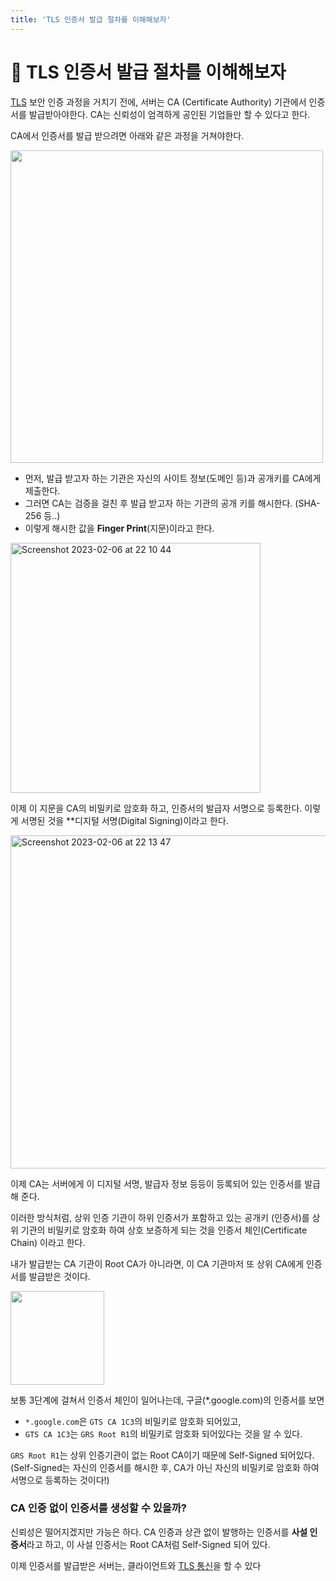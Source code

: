 ```yaml
---
title: 'TLS 인증서 발급 절차를 이해해보자'
---
```

# 📡 TLS 인증서 발급 절차를 이해해보자

[TLS](TLS.md) 보안 인증 과정을 거치기 전에, 서버는 CA (Certificate Authority) 기관에서 인증서를 발급받아야한다. CA는 신뢰성이 엄격하게 공인된 기업들만 할 수 있다고 한다.

CA에서 인증서를 발급 받으려면 아래와 같은 과정을 거쳐야한다.

<img src="https://user-images.githubusercontent.com/81006587/216975631-bb0c1cf2-6f9e-470f-b1e9-90865197746f.png" height=500px>

- 먼저, 발급 받고자 하는 기관은 자신의 사이트 정보(도메인 등)과 공개키를 CA에게 제출한다.
- 그러면 CA는 검증을 걸친 후 발급 받고자 하는 기관의 공개 키를 해시한다. (SHA-256 등..)
- 이렇게 해시한 값을  **Finger Print**(지문)이라고 한다.

<img width="400" alt="Screenshot 2023-02-06 at 22 10 44" src="https://user-images.githubusercontent.com/81006587/216980213-1a31424b-5d07-418e-86f6-a214435ae5ea.png">

이제 이 지문을 CA의 비밀키로 암호화 하고, 인증서의 발급자 서명으로 등록한다. 이렇게 서명된 것을 **디지털 서명(Digital Signing)이라고 한다.

<img width="533" alt="Screenshot 2023-02-06 at 22 13 47" src="https://user-images.githubusercontent.com/81006587/216980545-8091a9a6-554c-44d6-9ea6-4c47adc54c8a.png">

이제 CA는 서버에게 이 디지털 서명, 발급자 정보 등등이 등록되어 있는 인증서를 발급해 준다.

이러한 방식처럼, 상위 인증 기관이 하위 인증서가 포함하고 있는 공개키 (인증서)를 상위 기관의 비밀키로 암호화 하여 상호 보증하게 되는 것을 인증서 체인(Certificate Chain) 이라고 한다.

내가 발급받는 CA 기관이 Root CA가 아니라면, 이 CA 기관마저 또 상위 CA에게 인증서를 발급받은 것이다.

<img src="https://user-images.githubusercontent.com/81006587/216979411-8759d2d3-83f9-4206-861a-4449adb42dd1.png" height=150px>

보통 3단계에 걸쳐서 인증서 체인이 일어나는데, 구글(*.google.com)의 인증서를 보면 

- `*.google.com`은 `GTS CA 1C3`의 비밀키로 암호화 되어있고,
- `GTS CA 1C3`는 `GRS Root R1`의 비밀키로 암호화 되어있다는 것을 알 수 있다.

`GRS Root R1`는 상위 인증기관이 없는 Root CA이기 때문에 Self-Signed 되어있다. (Self-Signed는 자신의 인증서를 해시한 후, CA가 아닌 자신의 비밀키로 암호화 하여 서명으로 등록하는 것이다!)

### CA 인증 없이 인증서를 생성할 수 있을까? 

신뢰성은 떨어지겠지만 가능은 하다. CA 인증과 상관 없이 발행하는 인증서를 **사설 인증서**라고 하고, 이 사설 인증서는 Root CA처럼 Self-Signed 되어 있다.

이제 인증서를 발급받은 서버는, 클라이언트와 [TLS 통신](TLS.md)을 할 수 있다